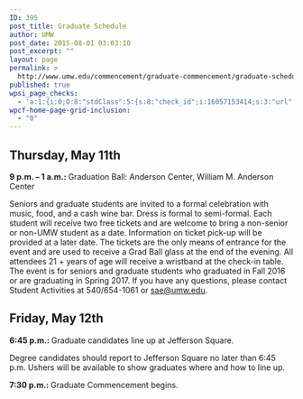 ```yaml
---
ID: 395
post_title: Graduate Schedule
author: UMW
post_date: 2015-08-01 03:03:10
post_excerpt: ""
layout: page
permalink: >
  http://www.umw.edu/commencement/graduate-commencement/graduate-schedule/
published: true
wpsi_page_checks:
  - 'a:1:{i:0;O:8:"stdClass":5:{s:8:"check_id";i:16057153414;s:3:"url";s:72:"http://www.umw.edu/commencement/graduate-commencement/graduate-schedule/";s:6:"status";s:8:"checking";s:6:"_links";O:8:"stdClass":1:{s:9:"pagecheck";s:65:"https://api.siteimprove.com/v1/sites/448702/pagecheck/16057153414";}s:4:"time";i:1458152547;}}'
wpcf-home-page-grid-inclusion:
  - "0"
---
```

<h2>Thursday, May 11th</h2>
<strong>9 p.m. – 1 a.m.: </strong>Graduation Ball: Anderson Center, William M. Anderson Center

Seniors and graduate students are invited to a formal celebration with music, food, and a cash wine bar. Dress is formal to semi-formal. Each student will receive two free tickets and are welcome to bring a non-senior or non-UMW student as a date. Information on ticket pick-up will be provided at a later date. The tickets are the only means of entrance for the event and are used to receive a Grad Ball glass at the end of the evening. All attendees 21 + years of age will receive a wristband at the check-in table. The event is for seniors and graduate students who graduated in Fall 2016 or are graduating in Spring 2017. If you have any questions, please contact Student Activities at 540/654-1061 or sae@umw.edu.
<h2>Friday, May 12th</h2>
<strong>6:45 p.m.: </strong>Graduate candidates line up at Jefferson Square.

Degree candidates should report to Jefferson Square no later than 6:45 p.m. Ushers will be available to show graduates where and how to line up.

<strong>7:30 p.m.: </strong>Graduate Commencement begins.